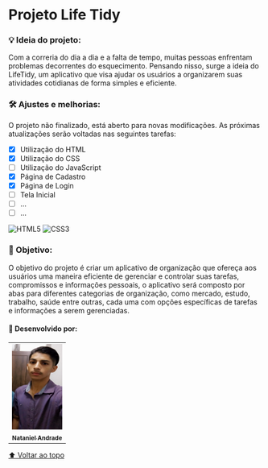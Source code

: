 # Projeto Life Tidy

### 💡 Ideia do projeto:

Com a correria do dia a dia e a falta de tempo, muitas pessoas enfrentam problemas decorrentes do esquecimento. Pensando nisso, surge a ideia do LifeTidy, um aplicativo que visa ajudar os usuários a organizarem suas atividades cotidianas de forma simples e eficiente.

### 🛠️ Ajustes e melhorias:

O projeto não finalizado, está aberto para novas modificações. As próximas atualizações serão voltadas nas seguintes tarefas:

- [x] Utilização do HTML 
- [x] Utilização do CSS
- [ ] Utilização do JavaScript
- [x] Página de Cadastro 
- [x] Página de Login
- [ ] Tela Inicial
- [ ] ...
- [ ] ...

![HTML5](https://img.shields.io/badge/HTML5-E34F26?style=for-the-badge&logo=html5&logoColor=white)
![CSS3](https://img.shields.io/badge/CSS3-1572B6?style=for-the-badge&logo=css3&logoColor=white)

### 🎯 Objetivo:

O objetivo do projeto é criar um aplicativo de organização que ofereça aos usuários uma maneira eficiente de gerenciar e controlar suas tarefas, compromissos e informações pessoais, o aplicativo será composto por abas para diferentes categorias de organização, como mercado, estudo, trabalho, saúde entre outras, cada uma com opções específicas de tarefas e informações a serem gerenciadas.

#### 🤝 Desenvolvido por:

<table>
  <tr>
    <td align="center">
      <a href="https://www.linkedin.com/in/jose-nataniel/">
        <img src="https://raw.githubusercontent.com/Niel-Andrade/Project-Who-am-i/Master/assets/niel.jpg" width="100px;" height="170px" alt="my-photo"/><br>
        <sub>
          <b>Nataniel Andrade</b>
        </sub>
      </a>
  </tr>
</table>


[⬆ Voltar ao topo](#projeto-Life-Tidy)<br>
